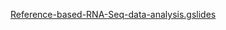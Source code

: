 [Reference-based-RNA-Seq-data-analysis.gslides](https://docs.google.com/presentation/d/1UaY54EvLoulL6iJAfnyfvJuAk-tOMcoMeu3XLUIDTJw/edit?usp=sharing)
